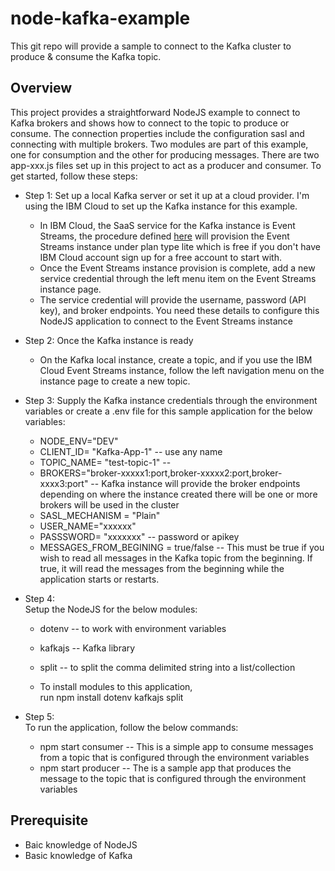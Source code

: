# node-kafka-example

This git repo will provide a sample to connect to the Kafka cluster to produce & consume the Kafka topic. 


## Overview
This project provides a straightforward NodeJS example to connect to Kafka brokers and shows how to connect to the topic to produce or consume.  The connection properties include the configuration sasl and connecting with multiple brokers.  Two modules are part of this example, one for consumption and the other for producing messages.   There are two app-xxx.js files set up in this project to act as a producer and consumer.  To get started, follow these steps:
	
* Step 1: 
Set up a local Kafka server or set it up at a cloud provider.  I'm using the IBM Cloud to set up the Kafka instance for this example.
	*  In IBM Cloud, the SaaS service for the Kafka instance is Event Streams, the procedure defined [here](https://cloud.ibm.com/eventstreams-provisioning/6a7f4e38-f218-48ef-9dd2-df408747568e/create) will provision the Event Streams instance under plan type lite which is free if you don't have IBM Cloud account sign up for a free account to start with.   
	*  Once the Event Streams instance provision is complete, add a new service credential through the left menu item on the Event Streams instance page.
	*  The service credential will provide the username, password (API key), and broker endpoints.  You need these details to configure this NodeJS application to connect to the Event Streams instance <br>  
* Step 2: 
Once the Kafka instance is ready
	* On the Kafka local instance, create a topic, and if you use the IBM Cloud Event Streams instance, follow the left navigation menu on the instance page to create a new topic. 
* Step 3: 
Supply the Kafka instance credentials through the environment variables or create a .env file for this sample application for the below variables:
	* NODE_ENV="DEV"
	* CLIENT_ID= "Kafka-App-1"  -- use any name
	* TOPIC_NAME= "test-topic-1" --
	* BROKERS="broker-xxxxx1:port,broker-xxxxx2:port,broker-xxxx3:port"  -- Kafka instance will provide the broker endpoints depending on where the instance created there will be one or more brokers will be used in the cluster
	* SASL_MECHANISM = "Plain"
	* USER_NAME="xxxxxx"
	* PASSSWORD= "xxxxxxx" -- password or apikey
	* MESSAGES_FROM_BEGINING = true/false  -- This must be true if you wish to read all messages in the Kafka topic from the beginning.  If true, it will read the messages from the beginning while the application starts or restarts.<br>
  
* Step 4:  
  Setup the NodeJS for the below modules:
  * dotenv -- to work with environment variables
  * kafkajs -- Kafka library
  * split -- to split the comma delimited string into a list/collection <br>
  
  * To install modules to this application, </br>
   run npm install dotenv kafkajs split
  
 * Step 5:  
 To run the application, follow the below commands:
	* npm start consumer -- This is a simple app to consume messages from a topic that is configured through the environment variables
	* npm start producer -- The is a sample app that produces the message to the topic that is configured through the environment variables 


## Prerequisite
* Baic knowledge of NodeJS
* Basic knowledge of Kafka 
